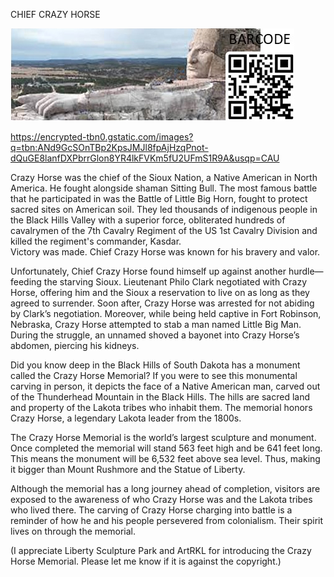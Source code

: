 CHIEF CRAZY HORSE


![CHIEF CRAZY HORSE](https://github.com/ywangnccu/ywang/blob/main/images/CHIEF_CRAZY_HORSE.jpg)

https://encrypted-tbn0.gstatic.com/images?q=tbn:ANd9GcSOnTBp2KpsJMJl8fpAjHzqPnot-dQuGE8lanfDXPbrrGlon8YR4lkFVKm5fU2UFmS1R9A&usqp=CAU


Crazy Horse was the chief of the Sioux Nation, a Native American in North America. He fought alongside shaman Sitting Bull. 
The most famous battle that he participated in was the Battle of Little Big Horn, fought to protect sacred sites on American soil. 
They led thousands of indigenous people in the Black Hills Valley with a superior force, obliterated hundreds of cavalrymen of the 7th Cavalry Regiment of the US 1st Cavalry Division and killed the regiment's commander, Kasdar.  
Victory was made. Chief Crazy Horse was known for his bravery and valor.

Unfortunately, Chief Crazy Horse found himself up against another hurdle—feeding the starving Sioux. Lieutenant Philo Clark negotiated with Crazy Horse, 
offering him and the Sioux a reservation to live on as long as they agreed to surrender. Soon after, Crazy Horse was arrested for not abiding by Clark’s negotiation. Moreover, 
while being held captive in Fort Robinson, Nebraska, Crazy Horse attempted to stab a man named Little Big Man. During the struggle, an unnamed shoved a bayonet into Crazy Horse’s abdomen, piercing his kidneys.

Did you know deep in the Black Hills of South Dakota has a monument called the Crazy Horse Memorial? If you were to see this monumental carving in person, 
it depicts the face of a Native American man, carved out of the Thunderhead Mountain in the Black Hills. The hills are sacred land and property of the Lakota tribes who inhabit them. 
The memorial honors Crazy Horse, a legendary Lakota leader from the 1800s.

The Crazy Horse Memorial is the world’s largest sculpture and monument. Once completed the memorial will stand 563 feet high and be 641 feet long. 
This means the monument will be 6,532 feet above sea level. Thus, making it bigger than Mount Rushmore and the Statue of Liberty.

Although the memorial has a long journey ahead of completion, visitors are exposed to the awareness of who Crazy Horse was and the Lakota tribes who lived there. 
The carving of Crazy Horse charging into battle is a reminder of how he and his people persevered from colonialism. Their spirit lives on through the memorial.


(I appreciate Liberty Sculpture Park and ArtRKL for introducing the Crazy Horse Memorial. Please let me know if it is against the copyright.)
